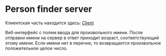 # Person finder server

Клиентская часть находится здесь: [Client](https://github.com/roman-rebrov/person-finder-client)

Веб-интерфейс с полем ввода
для произвольного имени. После отправки имени на сервер
в ответ приходит возраст, соответствующий этому
имени. Если имени нет в перечне, то возвращается
произвольное положительное целое число.
